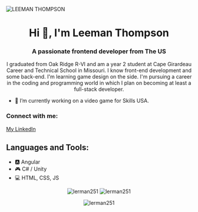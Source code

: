 
![LEEMAN THOMPSON](https://github.com/lerman251/lerman251/assets/63618979/a89a39b2-b53e-4c9e-b2b7-a5fb7579a6c4)





<h1 align="center">Hi 👋, I'm Leeman Thompson</h1>
<h3 align="center">A passionate frontend developer from The US</h3>
<p align="center">I graduated from Oak Ridge R-VI and am a year 2 student at Cape Girardeau Career and Technical School in Missouri. I know front-end development and some back-end. I'm learning game design on the side. I'm pursuing a career in the coding and programming world in which I plan on becoming at least a full-stack developer.</p>

- 🔭 I’m currently working on a video game for Skills USA.

<h3 align="left">Connect with me:</h3>
<p align="left">
    <a href="https://www.linkedin.com/in/leeman-thompson-0336b12b0/">My LinkedIn</a>
</p>

## Languages and Tools:
* 🅰️ Angular
* 🎮 C# / Unity
* 💻 HTML, CSS, JS
<p align="center">
    <img src="https://github-readme-stats.vercel.app/api/top-langs?username=lerman251&show_icons=true&locale=en&layout=compact" alt="lerman251" />
    <img src="https://github-readme-stats.vercel.app/api?username=lerman251&show_icons=true&locale=en" alt="lerman251" />
</p>
<p align="center"><img  src="https://github-readme-streak-stats.herokuapp.com/?user=lerman251&" alt="lerman251" /></p>
